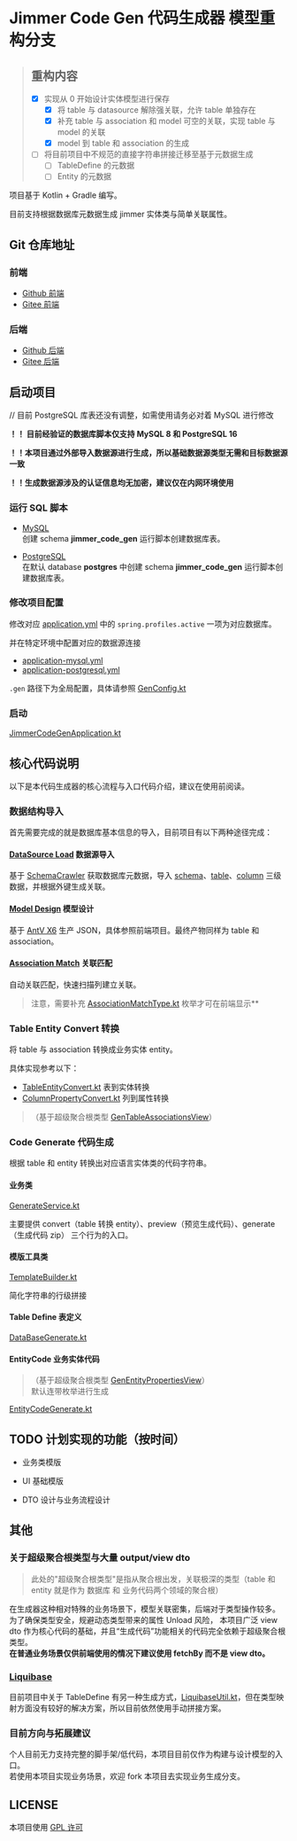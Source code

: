 # Jimmer Code Gen 代码生成器 模型重构分支

> ## 重构内容
> 
> - [x] 实现从 0 开始设计实体模型进行保存
>   - [x] 将 table 与 datasource 解除强关联，允许 table 单独存在
>   - [x] 补充 table 与 association 和 model 可空的关联，实现 table 与 model 的关联
>   - [x] model 到 table 和 association 的生成
> - [ ] 将目前项目中不规范的直接字符串拼接迁移至基于元数据生成
>   - [ ] TableDefine 的元数据
>   - [ ] Entity 的元数据

项目基于 Kotlin + Gradle 编写。

目前支持根据数据库元数据生成 jimmer 实体类与简单关联属性。

## Git 仓库地址

### 前端
- [Github 前端](https://github.com/pot-mot/jimmer-code-gen-vue3)
- [Gitee 前端](https://gitee.com/run-around---whats-wrong/jimmer-code-gen-vue3)

### 后端
- [Github 后端](https://github.com/pot-mot/jimmer-code-gen-kotlin)
- [Gitee 后端](https://gitee.com/run-around---whats-wrong/jimmer-code-gen-kotlin)

## 启动项目

// 目前 PostgreSQL 库表还没有调整，如需使用请务必对着 MySQL 进行修改

**！！ 目前经验证的数据库脚本仅支持 MySQL 8 和 PostgreSQL 16**

**！！本项目通过外部导入数据源进行生成，所以基础数据源类型无需和目标数据源一致**

**！！生成数据源涉及的认证信息均无加密，建议仅在内网环境使用**

### 运行 SQL 脚本

- [MySQL](sql%2Fmysql%2Fjimmer_code_gen.sql)  
创建 schema **jimmer_code_gen** 运行脚本创建数据库表。

- [PostgreSQL](sql%2Fpostgresql%2Fjimmer_code_gen.sql)  
在默认 database **postgres** 中创建 schema **jimmer_code_gen** 运行脚本创建数据库表。

### 修改项目配置

修改对应 [application.yml](src%2Fmain%2Fresources%2Fapplication.yml) 中的 `spring.profiles.active` 一项为对应数据库。

并在特定环境中配置对应的数据源连接
- [application-mysql.yml](src%2Fmain%2Fresources%2Fapplication-mysql.yml)
- [application-postgresql.yml](src%2Fmain%2Fresources%2Fapplication-postgresql.yml)

`.gen` 路径下为全局配置，具体请参照 [GenConfig.kt](src%2Fmain%2Fkotlin%2Ftop%2Fpotmot%2Fconfig%2FGenConfig.kt) 

### 启动

[JimmerCodeGenApplication.kt](src%2Fmain%2Fkotlin%2Ftop%2Fpotmot%2FJimmerCodeGenApplication.kt)


## 核心代码说明

以下是本代码生成器的核心流程与入口代码介绍，建议在使用前阅读。

### 数据结构导入

首先需要完成的就是数据库基本信息的导入，目前项目有以下两种途径完成：

#### [DataSource Load](src%2Fmain%2Fkotlin%2Ftop%2Fpotmot%2Fcore%2Fdatabase%2Fload%2FDataSourceLoad.kt) 数据源导入

基于 [SchemaCrawler](https://github.com/schemacrawler/SchemaCrawler) 获取数据库元数据，导入 [schema](src%2Fmain%2Fkotlin%2Ftop%2Fpotmot%2Fmodel%2FGenSchema.kt)、[table](src%2Fmain%2Fkotlin%2Ftop%2Fpotmot%2Fmodel%2FGenTable.kt)、[column](src%2Fmain%2Fkotlin%2Ftop%2Fpotmot%2Fmodel%2FGenColumn.kt) 三级数据，并根据外键生成关联。

#### [Model Design](src%2Fmain%2Fkotlin%2Ftop%2Fpotmot%2Fmodel%2Fextension%2FModelExtension.kt) 模型设计

基于 [AntV X6](https://x6.antv.antgroup.com/) 生产 JSON，具体参照前端项目。最终产物同样为 table 和 association。

#### [Association Match](src%2Fmain%2Fkotlin%2Ftop%2Fpotmot%2Fcore%2Fdatabase%2Fmatch%2FAssociationMatch.kt) 关联匹配

自动关联匹配，快速扫描列建立关联。

> 注意，需要补充 [AssociationMatchType.kt](src%2Fmain%2Fkotlin%2Ftop%2Fpotmot%2Fenumeration%2FAssociationMatchType.kt) 枚举才可在前端显示**

### Table Entity Convert 转换

将 table 与 association 转换成业务实体 entity。

具体实现参考以下：

- [TableEntityConvert.kt](src%2Fmain%2Fkotlin%2Ftop%2Fpotmot%2Fcore%2Fentity%2Fconvert%2FTableEntityConvert.kt) 表到实体转换
- [ColumnPropertyConvert.kt](src%2Fmain%2Fkotlin%2Ftop%2Fpotmot%2Fcore%2Fentity%2Fconvert%2FColumnPropertyConvert.kt) 列到属性转换

>（基于超级聚合根类型 [GenTableAssociationsView](src%2Fmain%2Fdto%2Ftop%2Fpotmot%2Fmodel%2FGenTable.dto)）

### Code Generate 代码生成

根据 table 和 entity 转换出对应语言实体类的代码字符串。

#### 业务类

[GenerateService.kt](src%2Fmain%2Fkotlin%2Ftop%2Fpotmot%2Fservice%2FGenerateService.kt)

主要提供 convert（table 转换 entity）、preview（预览生成代码）、generate（生成代码 zip） 三个行为的入口。

#### 模版工具类

[TemplateBuilder.kt](src%2Fmain%2Fkotlin%2Ftop%2Fpotmot%2Futils%2Ftemplate%2FTemplateBuilder.kt)

简化字符串的行级拼接

#### Table Define 表定义

[DataBaseGenerate.kt](src%2Fmain%2Fkotlin%2Ftop%2Fpotmot%2Fcore%2Fdatabase%2Fgenerate%2FDataBaseGenerate.kt)

#### EntityCode 业务实体代码
>（基于超级聚合根类型 [GenEntityPropertiesView](src%2Fmain%2Fdto%2Ftop%2Fpotmot%2Fmodel%2FGenEntity.dto)）  
> 默认连带枚举进行生成

[EntityCodeGenerate.kt](src%2Fmain%2Fkotlin%2Ftop%2Fpotmot%2Fcore%2Fentity%2Fgenerate%2FEntityCodeGenerate.kt)

## TODO 计划实现的功能（按时间）

- 业务类模版

- UI 基础模版

- DTO 设计与业务流程设计

## 其他

### 关于超级聚合根类型与大量 output/view dto
  > 此处的"超级聚合根类型"是指从聚合根出发，关联极深的类型（table 和 entity 就是作为 数据库 和 业务代码两个领域的聚合根）

  在生成器这种相对特殊的业务场景下，模型关联密集，后端对于类型操作较多。
  为了确保类型安全，规避动态类型带来的属性 Unload 风险，
  本项目广泛 view dto 作为核心代码的基础，并且“生成代码”功能相关的代码完全依赖于超级聚合根类型。  
  **在普通业务场景仅供前端使用的情况下建议使用 fetchBy 而不是 view dto。**

### [Liquibase](https://www.liquibase.org/)
目前项目中关于 TableDefine 有另一种生成方式，[LiquibaseUtil.kt](src%2Fmain%2Fkotlin%2Ftop%2Fpotmot%2Fcore%2Fliquibase%2FLiquibaseUtil.kt)，但在类型映射方面没有较好的解决方案，所以目前依然使用手动拼接方案。

### 目前方向与拓展建议
个人目前无力支持完整的脚手架/低代码，本项目目前仅作为构建与设计模型的入口。  
若使用本项目实现业务场景，欢迎 fork 本项目去实现业务生成分支。

## LICENSE

本项目使用 [GPL 许可](LICENSE)

